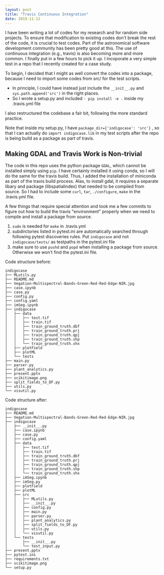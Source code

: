 ```yaml
---
layout: post
title: "Travis Continuous Integration"
date: 2019-11-12
---
```


I have been writing a lot of codes for my research and for random side projects. To ensure that modification to existing codes don't break the rest of the code, it is crucial to test codes. Part of the astronomical software development community has been pretty good at this. The use of continuous integration (e.g., travis) is also becoming more and more common. I finally put in a few hours to pick it up. I incoporate a very simple test in a repo that I recently created for a case study. 

To begin, I decided that I might as well convert the codes into a package, because I need to import some codes from src/ for the test scripts. 
- In principle, I could have instead just include the `__init__.py` and `sys.path.append('src')` in the right places.
- So I wrote a setup.py and included `- pip install -e .` inside my .travis.yml file

I also restructured the codebase a fair bit, following the more standard practice. 

Note that inside my setup.py, I have `package_dir={'indigocase': 'src'}` , so that I can actually do `import indigocase.lib` in my test scripts after the repo is being build as a package as part of travis.


## Making GDAL and Travis Work is Non-trivial
The code in this repo uses the python package `GDAL`, which cannot be installed simply using `pip`. I have certainly installed it using conda, so I will do the same for the travis build. Thus, I added the installation of miniconda as part of the travis build process. Alas, to install gdal, it requires a separate libary and package (libspatialindex) that needed to be compiled from source. So I had to include some `curl`, `tar`, `./configure`, `make` in the .travis.yml file.

A few things that require special attention and took me a few commits to figure out how to build the travis "environment" properly when we need to compile and install a package from source.
1.  `sudo` is needed for `make` in .travis.yml
2.  subdirctories listed in pytest.ini are automatically searched through following pytest discoveries rules. Put `indigocase` and not `indigocase/tests/` as testpaths in the pytest.ini file
3.  make sure to use `pushd` and `popd` when installing a package from source. Otherwise we won't find the pytest.ini file.

Code structure before: 
```
indigocase
├── MLutils.py
├── README.md
├── Vegation-Multispectral-Bands-Green-Red-Red-Edge-NIR.jpg
├── case.ipynb
├── case.py
├── config.py
├── config.yaml
├── imSeg.ipynb
├── indigocase
│   ├── data
│   │   ├── test.tif
│   │   ├── train.tif
│   │   ├── train_ground_truth.dbf
│   │   ├── train_ground_truth.prj
│   │   ├── train_ground_truth.qpj
│   │   ├── train_ground_truth.shp
│   │   └── train_ground_truth.shx
│   ├── plotField
│   ├── plotML
│   └── tests
├── main.py
├── parser.py
├── plant_analytics.py
├── present.pptx
├── scikitimage.png
├── split_fields_to_DF.py
├── utils.py
└── visutil.py
```

Code structure after:
```
indigocase
├── README.md
├── Vegation-Multispectral-Bands-Green-Red-Red-Edge-NIR.jpg
├── indigocase
│   ├── __init__.py
│   ├── case.ipynb
│   ├── case.py
│   ├── config.yaml
│   ├── data
│   │   ├── test.tif
│   │   ├── train.tif
│   │   ├── train_ground_truth.dbf
│   │   ├── train_ground_truth.prj
│   │   ├── train_ground_truth.qpj
│   │   ├── train_ground_truth.shp
│   │   └── train_ground_truth.shx
│   ├── imSeg.ipynb
│   ├── imSeg.py
│   ├── plotField
│   ├── plotML
│   ├── src
│   │   ├── MLutils.py
│   │   ├── __init__.py
│   │   ├── config.py
│   │   ├── main.py
│   │   ├── parser.py
│   │   ├── plant_analytics.py
│   │   ├── split_fields_to_DF.py
│   │   ├── utils.py
│   │   └── visutil.py
│   └── tests
│       ├── __init__.py
│       └── test_input.py
├── present.pptx
├── pytest.ini
├── requirements.txt
├── scikitimage.png
└── setup.py
```
